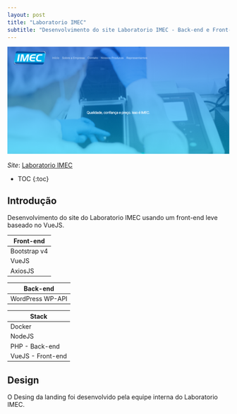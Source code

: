 ```yaml
---
layout: post
title: "Laboratorio IMEC"
subtitle: "Desenvolvimento do site Laboratorio IMEC - Back-end e Front-end"
---
```


![Baixe Shows](/images/projects/IMEC/imec001.png)

*Site*: [Laboratorio IMEC](https://www.laboratorioimec.com.br)

* TOC
{:toc}

## Introdução

Desenvolvimento do site do Laboratorio IMEC usando um front-end leve baseado no VueJS.

| Front-end     |
|---------------|
| Bootstrap v4 |
| VueJS |
| AxiosJS |

| Back-end     |
|---------------|
| WordPress WP-API |

| Stack |
|-------|
| Docker |
| NodeJS |
| PHP - Back-end |
| VueJS - Front-end |

## Design

O Desing da landing foi desenvolvido pela equipe interna do Laboratorio IMEC.
